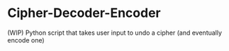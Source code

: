 # Cipher-Decoder-Encoder
(WIP) Python script that takes user input to undo a cipher (and eventually encode one)
